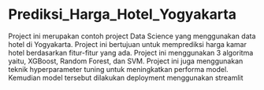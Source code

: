 # Prediksi_Harga_Hotel_Yogyakarta

Project ini merupakan contoh project Data Science yang menggunakan data hotel di Yogyakarta. Project ini bertujuan untuk memprediksi harga kamar hotel berdasarkan fitur-fitur yang ada. Project ini menggunakan 3 algoritma yaitu, XGBoost, Random Forest, dan SVM. Project ini juga menggunakan teknik hyperparameter tuning untuk meningkatkan performa model. Kemudian model tersebut dilakukan deployment menggunakan streamlit
